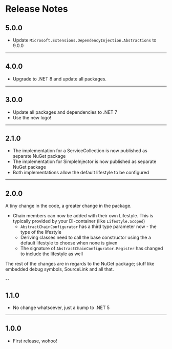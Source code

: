 # Release Notes

## 5.0.0

- Update `Microsoft.Extensions.DependencyInjection.Abstractions` to 9.0.0

---

## 4.0.0

- Upgrade to .NET 8 and update all packages.

---

## 3.0.0

- Update all packages and dependencies to .NET 7
- Use the new logo!

---

## 2.1.0

- The implementation for a ServiceCollection is now published as separate NuGet package
- The implementation for SimpleInjector is now published as separate NuGet package
- Both implementations allow the default lifestyle to be configured

---

## 2.0.0

A tiny change in the code, a greater change in the package.

- Chain members can now be added with their own Lifestyle. This is typically provided by your DI-container (like `Lifestyle.Scoped`)
  - `AbstractChainConfigurator` has a third type parameter now - the type of the lifestyle
  - Deriving classes need to call the base constructor using the a default lifestyle to choose when none is given
  - The signature of `AbstractChainConfigurator.Register` has changed to include the lifestyle as well

The rest of the changes are in regards to the NuGet package; stuff like embedded debug symbols, SourceLink and all that.

--

## 1.1.0

- No change whatsoever, just a bump to .NET 5

---

## 1.0.0

- First release, wohoo!

